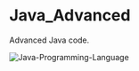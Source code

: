 # Java_Advanced
Advanced Java code.

![Java-Programming-Language](https://user-images.githubusercontent.com/36417793/143971557-390bf4be-ebb2-4060-b94e-f2dd6a1f20f6.jpg)
